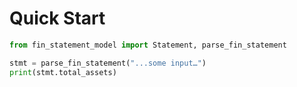 # Quick Start

```python
from fin_statement_model import Statement, parse_fin_statement

stmt = parse_fin_statement("...some input…")
print(stmt.total_assets)
